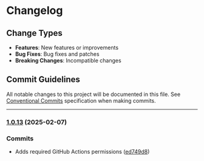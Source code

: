 # Changelog

## Change Types

- **Features**: New features or improvements
- **Bug Fixes**: Bug fixes and patches
- **Breaking Changes**: Incompatible changes

## Commit Guidelines

All notable changes to this project will be documented in this file. See [Conventional Commits](https://www.conventionalcommits.org/) specification when making commits.

---
### [1.0.13](https://github.com/sichang824/RustyTag/compare/1.0.12...1.0.13) (2025-02-07)

### Commits

* Adds required GitHub Actions permissions ([ed749d8](https://github.com/sichang824/RustyTag/commit/ed749d81ffde78633ab890a31630924b436572e4))

